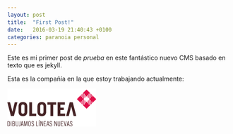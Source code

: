 ```yaml
---
layout: post
title:  "First Post!"
date:   2016-03-19 21:40:43 +0100
categories: paranoia personal
---
```

Este es mi primer post de *prueba* en este fantástico nuevo CMS basado en texto que es jekyll.

<!--more-->

Esta es la compañía en la que estoy trabajando actualmente:

![My helpful screenshot](/assets/main-logo-es.png)
